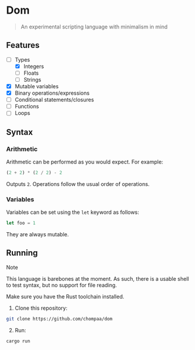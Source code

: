 # Dom

> An experimental scripting language with minimalism in mind

## Features 

- [ ] Types
    - [x] Integers
    - [ ] Floats
    - [ ] Strings
- [x] Mutable variables
- [x] Binary operations/expressions
- [ ] Conditional statements/closures
- [ ] Functions
- [ ] Loops

## Syntax

### Arithmetic

Arithmetic can be performed as you would expect. For example:

```rs
(2 + 2) * (2 / 2) - 2
```

Outputs `2`. Operations follow the usual order of operations.

### Variables

Variables can be set using the `let` keyword as follows:

```rs
let foo = 1
```

They are always mutable.

## Running 

> [!NOTE]
> This language is barebones at the moment. As such, there is a usable shell to test syntax, but no support for file reading.

Make sure you have the Rust toolchain installed.

1. Clone this repository:

```sh
git clone https://github.com/chompaa/dom
```

2. Run:

```sh
cargo run
```

